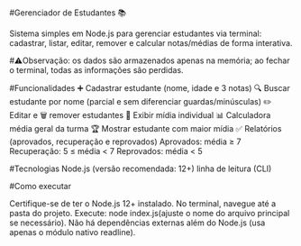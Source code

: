 #Gerenciador de Estudantes 📚

Sistema simples em Node.js para gerenciar estudantes via terminal: cadastrar, listar, editar, remover e calcular notas/médias de forma interativa.

#⚠️Observação: os dados são armazenados apenas na memória; ao fechar o terminal, todas as informações são perdidas.

#Funcionalidades
➕ Cadastrar estudante (nome, idade e 3 notas)
🔍 Buscar estudante por nome (parcial e sem diferenciar guardas/minúsculas)
✏️ Editar e 🗑️ remover estudantes
🧮 Exibir mídia individual
📊 Calculadora média geral da turma
🏆 Mostrar estudante com maior mídia
✅ Relatórios (aprovados, recuperação e reprovados)
Aprovados: média ≥ 7
Recuperação: 5 ≤ média < 7
Reprovados: média < 5

#Tecnologias
Node.js (versão recomendada: 12+)
linha de leitura (CLI)

#Como executar

Certifique-se de ter o Node.js 12+ instalado.
No terminal, navegue até a pasta do projeto.
Execute: node index.js(ajuste o nome do arquivo principal se necessário).
Não há dependências externas além do Node.js (usa apenas o módulo nativo readline).
